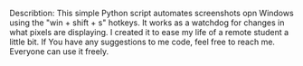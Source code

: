 Describtion:
This simple Python script automates screenshots opn Windows using the "win + shift + s" hotkeys. It works as a watchdog for changes in what pixels are displaying. I created it to ease my life of a remote student a little bit. If You have any suggestions to me code, feel free to reach me. Everyone can use it freely.
